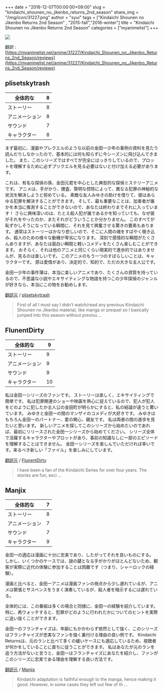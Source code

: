 +++
date = "2016-12-07T00:00:00+09:00"
slug = "kindaichi_shounen_no_jikenbo_returns_2nd_season"
share_img = "/img/icon/31227.png"
author = "syui"
tags = ["Kindaichi Shounen no Jikenbo Returns 2nd Season" , "2015-fall","2016-winter"]
title = "Kindaichi Shounen no Jikenbo Returns 2nd Season"
categories = ["myanimelist"]
+++

![](https://myanimelist.cdn-dena.com/images/anime/9/75726.jpg)


<!--more-->

翻訳 : [https://myanimelist.net/anime/31227/Kindaichi_Shounen_no_Jikenbo_Returns_2nd_Season/reviews](https://myanimelist.net/anime/31227/Kindaichi_Shounen_no_Jikenbo_Returns_2nd_Season/reviews)


## plisetskytrash



全体的な|  8
--- | ---
ストーリー|  8
アニメーション|  8
サウンド|  7
キャラクター|  8

まず最初に、漫画やプレクエルのような以前の金田一少年の事例の資料を見たり読んだりしなかったので、基本的には何も知らずに今シーズンに飛び込んできました。 また、このシリーズではすべてが完全にはっきりしているので、プロットを理解するために必ずプリクエルを見る必要はないと付け加える必要があります。

これは、有名な探偵の孫、金田元君を中心とした典型的な探偵ミステリーアニメです。 アニメは、手がかり、捜査、賢明な控除によって、異なる犯罪の神秘的な状況を解決しようと努めている。 素敵な友人みゆきの助けを借りて、彼はあらゆる犯罪を解決することができます。 そして、最も重要なことは、加害者が誰かを本当に推測することができないので、あなたは終わりまでそれに入っています！ さらに興味深いのは、たとえ殺人犯が誰であるかを知っていても、なぜ彼がそれをやったのか、またそれがどういうことか分かりません。 このすべてが恥ずかしそうになっている瞬間に、それを見て興奮させる驚きの要素もあります。 通常はストーリーはかなり悲しいので、そこに人間の魂をすばやく覗き込み、殺人のための様々な動機が卑劣になります。 深刻で感情的な瞬間がたくさんありますが、あなたは面白い瞬間と軽いコメディをたくさん楽しむことができます。 おそらく、それは他のアニメと同じくらい現実的で進歩的ではありませんが、見るのは楽しいです。 このアニメのもう一つのすばらしいことは、キャラクターです。 原は愛情があり、決定的で、知的で、ただの大きな主人公です。

金田一少年の事件簿は、本当に楽しいアニメであり、たくさんの資質を持っているので、不思議な小説やエキサイティングな物語を持つこの少年探偵のジャンルが好きなら、本当にこの物をお勧めします。

[翻訳元](https://myanimelist.net/reviews.php?id=214533) / [plisetskytrash](https://myanimelist.net/profile/plisetskytrash/reviews)


> First of all I must say I didn’t watch/read any previous Kindaichi Shounen no Jikenbo material, like manga or prequel so I basically jumped into this season without previou ...

## FlunentDirty



全体的な|  9
--- | ---
ストーリー|  9
アニメーション|  9
サウンド|  9
キャラクター|  10

私は金田一シリーズのファンです。 ストーリーは楽しく、エキサイティングで簡単です。 私は犯罪関連のショーや映画を熱心に捉えているので、犯人が犯人をどのように犯したか主人公の金田町が明らかにすると、私の結論が違うと驚いています。 みゆきと金田一の間のマンザイのコメディが大好きです。 みゆきはもちろん金田一のパートナー、愛の関心、親友です。 私は両者の間の進歩を見たいと思います。 新しいアニメを探してこのシリーズから始めたいのであれば、最初にリリースされた金田一シリーズから始めてください。 シリーズ全体で活躍するキャラクターやプロットがあり、事前の知識なしに一部のエピソードを理解することはできません。 金田一シリーズを楽しんでいただければ幸いです。来るべき新しい「ファイル」を楽しみにしています。

[翻訳元](https://myanimelist.net/reviews.php?id=214239) / [FlunentDirty](https://myanimelist.net/profile/FlunentDirty/reviews)


> I have been a fan of the Kindaichi Series for over four years. The stories are fun, exci ...

## Manjix



全体的な|  7
--- | ---
ストーリー|  8
アニメーション|  7
サウンド|  7
キャラクター|  9

金田一の適応は漫画に十分に忠実であり、したがってそれを良いものにする。 しかし、いくつかのケースでは、謎の鍵となる手がかりがほとんどないため、観客が実際に近代の体験に参加することは困難です（つまり、シャーロックの経験）。

漫画と比べると、金田一アニメは漫画ファンの視点から少し遅れているが、アニメは緊張とサスペンスをうまく演奏しているが、殺人者を暗示するには遅れている。

全体的には、この番組は多くの場合と同様に、金田一の経験を紹介しています。特に、再ウォッチすると、犯罪がどのように行われたかについてのヒントを実際に追い抜くことができます。

金田一のフランチャイズは、年齢にもかかわらず依然として強く、このシリーズはフランチャイズが忠実なファンを強く裏付ける理由の良い例です。  Kindaichi Returnsは、元のランと比べて多くの緩いケースにも適応しているため、視聴者が何かをしていることに直ちに従うことができます。 私はあなたが元のランを追う方法がないと言うと、金田一はフランチャイズにあなたを紹介し、ファンがこのシリーズに忠実である理由を理解する良い方法です。

[翻訳元](https://myanimelist.net/reviews.php?id=223558) / [Manjix](https://myanimelist.net/profile/Manjix/reviews)


> Kindaichi adaptation is faithful enough to the manga, hence making it good. However, in some cases they left out few of th ...
